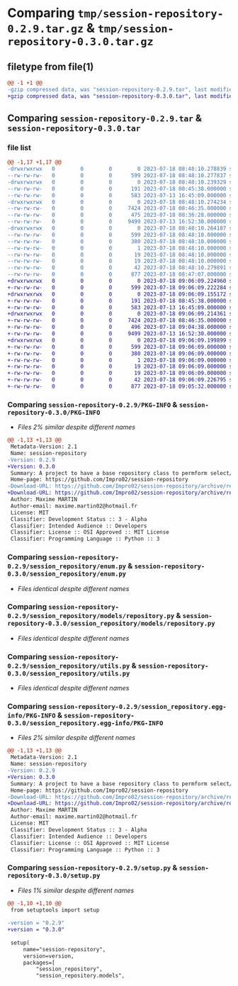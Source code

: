 # Comparing `tmp/session-repository-0.2.9.tar.gz` & `tmp/session-repository-0.3.0.tar.gz`

## filetype from file(1)

```diff
@@ -1 +1 @@
-gzip compressed data, was "session-repository-0.2.9.tar", last modified: Tue Jul 18 08:48:10 2023, max compression
+gzip compressed data, was "session-repository-0.3.0.tar", last modified: Tue Jul 18 09:06:09 2023, max compression
```

## Comparing `session-repository-0.2.9.tar` & `session-repository-0.3.0.tar`

### file list

```diff
@@ -1,17 +1,17 @@
-drwxrwxrwx   0        0        0        0 2023-07-18 08:48:10.278839 session-repository-0.2.9/
--rw-rw-rw-   0        0        0      599 2023-07-18 08:48:10.277837 session-repository-0.2.9/PKG-INFO
-drwxrwxrwx   0        0        0        0 2023-07-18 08:48:10.239329 session-repository-0.2.9/session_repository/
--rw-rw-rw-   0        0        0      191 2023-07-18 08:45:38.000000 session-repository-0.2.9/session_repository/__init__.py
--rw-rw-rw-   0        0        0      583 2023-07-13 16:45:09.000000 session-repository-0.2.9/session_repository/enum.py
-drwxrwxrwx   0        0        0        0 2023-07-18 08:48:10.274234 session-repository-0.2.9/session_repository/models/
--rw-rw-rw-   0        0        0     7424 2023-07-18 08:46:35.000000 session-repository-0.2.9/session_repository/models/repository.py
--rw-rw-rw-   0        0        0      475 2023-07-18 08:36:28.000000 session-repository-0.2.9/session_repository/models/service.py
--rw-rw-rw-   0        0        0     9499 2023-07-13 16:52:30.000000 session-repository-0.2.9/session_repository/utils.py
-drwxrwxrwx   0        0        0        0 2023-07-18 08:48:10.264187 session-repository-0.2.9/session_repository.egg-info/
--rw-rw-rw-   0        0        0      599 2023-07-18 08:48:10.000000 session-repository-0.2.9/session_repository.egg-info/PKG-INFO
--rw-rw-rw-   0        0        0      380 2023-07-18 08:48:10.000000 session-repository-0.2.9/session_repository.egg-info/SOURCES.txt
--rw-rw-rw-   0        0        0        1 2023-07-18 08:48:10.000000 session-repository-0.2.9/session_repository.egg-info/dependency_links.txt
--rw-rw-rw-   0        0        0       19 2023-07-18 08:48:10.000000 session-repository-0.2.9/session_repository.egg-info/requires.txt
--rw-rw-rw-   0        0        0       19 2023-07-18 08:48:10.000000 session-repository-0.2.9/session_repository.egg-info/top_level.txt
--rw-rw-rw-   0        0        0       42 2023-07-18 08:48:10.279891 session-repository-0.2.9/setup.cfg
--rw-rw-rw-   0        0        0      877 2023-07-18 08:47:07.000000 session-repository-0.2.9/setup.py
+drwxrwxrwx   0        0        0        0 2023-07-18 09:06:09.224960 session-repository-0.3.0/
+-rw-rw-rw-   0        0        0      599 2023-07-18 09:06:09.222284 session-repository-0.3.0/PKG-INFO
+drwxrwxrwx   0        0        0        0 2023-07-18 09:06:09.155172 session-repository-0.3.0/session_repository/
+-rw-rw-rw-   0        0        0      191 2023-07-18 08:45:38.000000 session-repository-0.3.0/session_repository/__init__.py
+-rw-rw-rw-   0        0        0      583 2023-07-13 16:45:09.000000 session-repository-0.3.0/session_repository/enum.py
+drwxrwxrwx   0        0        0        0 2023-07-18 09:06:09.214361 session-repository-0.3.0/session_repository/models/
+-rw-rw-rw-   0        0        0     7424 2023-07-18 08:46:35.000000 session-repository-0.3.0/session_repository/models/repository.py
+-rw-rw-rw-   0        0        0      496 2023-07-18 09:04:38.000000 session-repository-0.3.0/session_repository/models/service.py
+-rw-rw-rw-   0        0        0     9499 2023-07-13 16:52:30.000000 session-repository-0.3.0/session_repository/utils.py
+drwxrwxrwx   0        0        0        0 2023-07-18 09:06:09.199899 session-repository-0.3.0/session_repository.egg-info/
+-rw-rw-rw-   0        0        0      599 2023-07-18 09:06:09.000000 session-repository-0.3.0/session_repository.egg-info/PKG-INFO
+-rw-rw-rw-   0        0        0      380 2023-07-18 09:06:09.000000 session-repository-0.3.0/session_repository.egg-info/SOURCES.txt
+-rw-rw-rw-   0        0        0        1 2023-07-18 09:06:09.000000 session-repository-0.3.0/session_repository.egg-info/dependency_links.txt
+-rw-rw-rw-   0        0        0       19 2023-07-18 09:06:09.000000 session-repository-0.3.0/session_repository.egg-info/requires.txt
+-rw-rw-rw-   0        0        0       19 2023-07-18 09:06:09.000000 session-repository-0.3.0/session_repository.egg-info/top_level.txt
+-rw-rw-rw-   0        0        0       42 2023-07-18 09:06:09.226795 session-repository-0.3.0/setup.cfg
+-rw-rw-rw-   0        0        0      877 2023-07-18 09:05:32.000000 session-repository-0.3.0/setup.py
```

### Comparing `session-repository-0.2.9/PKG-INFO` & `session-repository-0.3.0/PKG-INFO`

 * *Files 2% similar despite different names*

```diff
@@ -1,13 +1,13 @@
 Metadata-Version: 2.1
 Name: session-repository
-Version: 0.2.9
+Version: 0.3.0
 Summary: A project to have a base repository class to permform select/insert/update/delete with dynamtic syntaxe
 Home-page: https://github.com/Impro02/session-repository
-Download-URL: https://github.com/Impro02/session-repository/archive/refs/tags/0.2.9.tar.gz
+Download-URL: https://github.com/Impro02/session-repository/archive/refs/tags/0.3.0.tar.gz
 Author: Maxime MARTIN
 Author-email: maxime.martin02@hotmail.fr
 License: MIT
 Classifier: Development Status :: 3 - Alpha
 Classifier: Intended Audience :: Developers
 Classifier: License :: OSI Approved :: MIT License
 Classifier: Programming Language :: Python :: 3
```

### Comparing `session-repository-0.2.9/session_repository/enum.py` & `session-repository-0.3.0/session_repository/enum.py`

 * *Files identical despite different names*

### Comparing `session-repository-0.2.9/session_repository/models/repository.py` & `session-repository-0.3.0/session_repository/models/repository.py`

 * *Files identical despite different names*

### Comparing `session-repository-0.2.9/session_repository/utils.py` & `session-repository-0.3.0/session_repository/utils.py`

 * *Files identical despite different names*

### Comparing `session-repository-0.2.9/session_repository.egg-info/PKG-INFO` & `session-repository-0.3.0/session_repository.egg-info/PKG-INFO`

 * *Files 2% similar despite different names*

```diff
@@ -1,13 +1,13 @@
 Metadata-Version: 2.1
 Name: session-repository
-Version: 0.2.9
+Version: 0.3.0
 Summary: A project to have a base repository class to permform select/insert/update/delete with dynamtic syntaxe
 Home-page: https://github.com/Impro02/session-repository
-Download-URL: https://github.com/Impro02/session-repository/archive/refs/tags/0.2.9.tar.gz
+Download-URL: https://github.com/Impro02/session-repository/archive/refs/tags/0.3.0.tar.gz
 Author: Maxime MARTIN
 Author-email: maxime.martin02@hotmail.fr
 License: MIT
 Classifier: Development Status :: 3 - Alpha
 Classifier: Intended Audience :: Developers
 Classifier: License :: OSI Approved :: MIT License
 Classifier: Programming Language :: Python :: 3
```

### Comparing `session-repository-0.2.9/setup.py` & `session-repository-0.3.0/setup.py`

 * *Files 1% similar despite different names*

```diff
@@ -1,10 +1,10 @@
 from setuptools import setup
 
-version = "0.2.9"
+version = "0.3.0"
 
 setup(
     name="session-repository",
     version=version,
     packages=[
         "session_repository",
         "session_repository.models",
```

